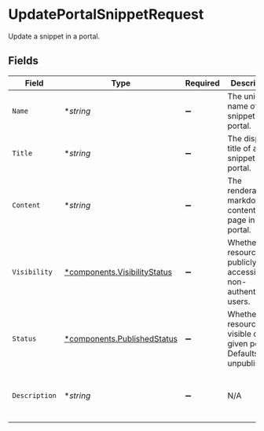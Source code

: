 # UpdatePortalSnippetRequest

Update a snippet in a portal.


## Fields

| Field                                                                       | Type                                                                        | Required                                                                    | Description                                                                 | Example                                                                     |
| --------------------------------------------------------------------------- | --------------------------------------------------------------------------- | --------------------------------------------------------------------------- | --------------------------------------------------------------------------- | --------------------------------------------------------------------------- |
| `Name`                                                                      | **string*                                                                   | :heavy_minus_sign:                                                          | The unique name of a snippet in a portal.                                   | my-snippet                                                                  |
| `Title`                                                                     | **string*                                                                   | :heavy_minus_sign:                                                          | The display title of a snippet in a portal.                                 | My Snippet                                                                  |
| `Content`                                                                   | **string*                                                                   | :heavy_minus_sign:                                                          | The renderable markdown content of a page in a portal.                      | # Welcome to My Snippet                                                     |
| `Visibility`                                                                | [*components.VisibilityStatus](../../models/components/visibilitystatus.md) | :heavy_minus_sign:                                                          | Whether the resource is publicly accessible to non-authenticated users.     | public                                                                      |
| `Status`                                                                    | [*components.PublishedStatus](../../models/components/publishedstatus.md)   | :heavy_minus_sign:                                                          | Whether the resource is visible on a given portal. Defaults to unpublished. | published                                                                   |
| `Description`                                                               | **string*                                                                   | :heavy_minus_sign:                                                          | N/A                                                                         | A custom page about developer portals                                       |